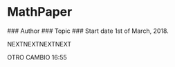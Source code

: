 # MathPaper
 <The title of your paper>
### Author
 <Your name and the name of your collaborators>
### Topic
 <What?s the paper about>
### Start date
1st of March, 2018.



NEXTNEXTNEXTNEXT

OTRO CAMBIO 16:55